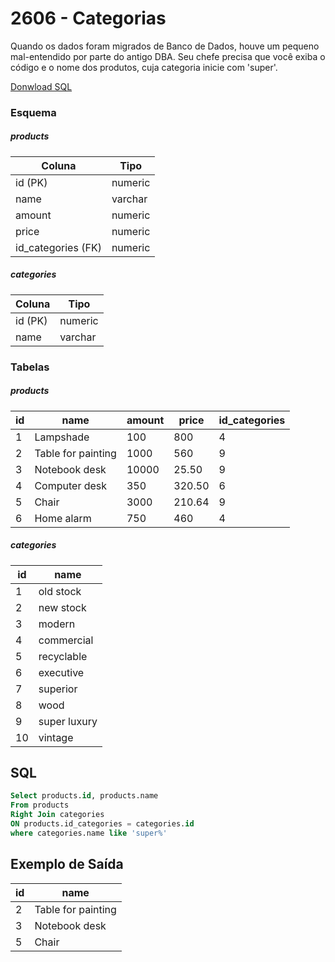 # 2606 - Categorias

Quando os dados foram migrados de Banco de Dados, houve um pequeno mal-entendido por parte do antigo DBA. Seu chefe precisa que você exiba o código e o nome dos produtos, cuja categoria inicie com 'super'.

[Donwload SQL](https://www.beecrowd.com.br/repository-sql/2606.sql)

### Esquema

##### products

| Coluna             | Tipo    |
| ------------------ | ------- |
| id (PK)            | numeric |
| name               | varchar |
| amount             | numeric |
| price              | numeric |
| id_categories (FK) | numeric |

##### categories

| Coluna  | Tipo    |
| ------- | ------- |
| id (PK) | numeric |
| name    | varchar |

### Tabelas

##### products

| id  | name               | amount | price  | id_categories |
| --- | ------------------ | ------ | ------ | ------------- |
| 1   | Lampshade          | 100    | 800    | 4             |
| 2   | Table for painting | 1000   | 560    | 9             |
| 3   | Notebook desk      | 10000  | 25.50  | 9             |
| 4   | Computer desk      | 350    | 320.50 | 6             |
| 5   | Chair              | 3000   | 210.64 | 9             |
| 6   | Home alarm         | 750    | 460    | 4             |

##### categories

| id  | name         |
| --- | ------------ |
| 1   | old stock    |
| 2   | new stock    |
| 3   | modern       |
| 4   | commercial   |
| 5   | recyclable   |
| 6   | executive    |
| 7   | superior     |
| 8   | wood         |
| 9   | super luxury |
| 10  | vintage      |

## SQL

```sql
Select products.id, products.name
From products
Right Join categories
ON products.id_categories = categories.id
where categories.name like 'super%'
```

## Exemplo de Saída

| id  | name               |
| --- | ------------------ |
| 2   | Table for painting |
| 3   | Notebook desk      |
| 5   | Chair              |
